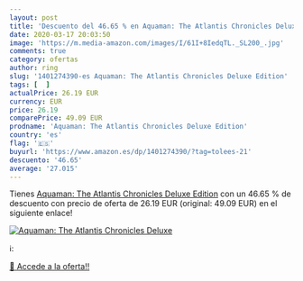 ```yaml
---
layout: post
title: 'Descuento del 46.65 % en Aquaman: The Atlantis Chronicles Deluxe '
date: 2020-03-17 20:03:50
image: 'https://m.media-amazon.com/images/I/61I+8IedqTL._SL200_.jpg'
comments: true
category: ofertas
author: ring
slug: '1401274390-es Aquaman: The Atlantis Chronicles Deluxe Edition'
tags: [  ]
actualPrice: 26.19 EUR
currency: EUR
price: 26.19
comparePrice: 49.09 EUR
prodname: 'Aquaman: The Atlantis Chronicles Deluxe Edition'
country: 'es'
flag: '🇪🇸'
buyurl: 'https://www.amazon.es/dp/1401274390/?tag=tolees-21'
descuento: '46.65'
average: '27.015'
---
```


Tienes [Aquaman: The Atlantis Chronicles Deluxe Edition](https://www.amazon.es/dp/1401274390/?tag=tolees-21) con un 46.65 % de descuento con precio de oferta de 26.19 EUR (original: 49.09 EUR) en el siguiente enlace!

[![Aquaman: The Atlantis Chronicles Deluxe ](https://m.media-amazon.com/images/I/61I+8IedqTL._SL200_.jpg)](https://www.amazon.es/dp/1401274390/?tag=tolees-21)

ℹ️:


[🛒 Accede a la oferta!!](https://www.amazon.es/dp/1401274390/?tag=tolees-21)
